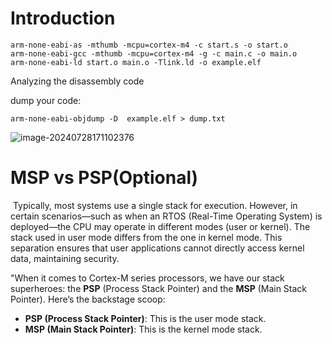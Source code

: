 # Introduction



```
arm-none-eabi-as -mthumb -mcpu=cortex-m4 -c start.s -o start.o
arm-none-eabi-gcc -mthumb -mcpu=cortex-m4 -g -c main.c -o main.o
arm-none-eabi-ld start.o main.o -Tlink.ld -o example.elf
```



Analyzing the disassembly code

dump your code:

```
arm-none-eabi-objdump -D  example.elf > dump.txt
```



![image-20240728171102376](../png/disassembly.png)



# MSP vs PSP(Optional)

​     Typically, most systems use a single stack for execution. However, in certain scenarios—such as when an RTOS (Real-Time Operating System) is deployed—the CPU may operate in different modes (user or kernel). The stack used in user mode differs from the one in kernel mode. This separation ensures that user applications cannot directly access kernel data, maintaining security.  

"When it comes to Cortex-M series processors, we have our stack superheroes: the **PSP** (Process Stack Pointer) and the **MSP** (Main Stack Pointer). Here’s the backstage scoop:

- **PSP (Process Stack Pointer)**: This is the user mode stack. 
- **MSP (Main Stack Pointer)**: This is the kernel mode stack. 
